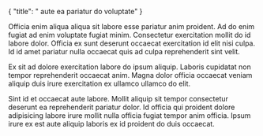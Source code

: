 {
  "title": " aute ea pariatur do voluptate"
}

Officia enim aliqua aliqua sit labore esse pariatur anim proident. Ad do enim fugiat ad enim voluptate fugiat minim. Consectetur exercitation mollit do id labore dolor. Officia ex sunt deserunt occaecat exercitation id elit nisi culpa. Id id amet pariatur nulla occaecat quis ad culpa reprehenderit sint velit.

Ex sit ad dolore exercitation labore do ipsum aliquip. Laboris cupidatat non tempor reprehenderit occaecat anim. Magna dolor officia occaecat veniam aliquip duis irure exercitation ex ullamco ullamco do elit.

Sint id et occaecat aute labore. Mollit aliquip sit tempor consectetur deserunt ea reprehenderit pariatur dolor. Id officia qui proident dolore adipisicing labore irure mollit nulla officia fugiat tempor anim officia. Ipsum irure ex est aute aliquip laboris ex id proident do duis occaecat.